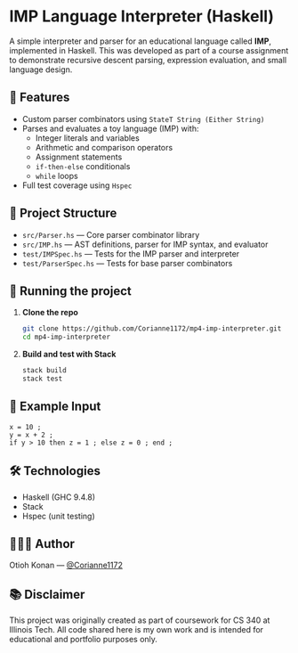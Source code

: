 # IMP Language Interpreter (Haskell)

A simple interpreter and parser for an educational language called **IMP**, implemented in Haskell. This was developed as part of a course assignment to demonstrate recursive descent parsing, expression evaluation, and small language design.

## 🧠 Features

- Custom parser combinators using `StateT String (Either String)`
- Parses and evaluates a toy language (IMP) with:
  - Integer literals and variables
  - Arithmetic and comparison operators
  - Assignment statements
  - `if-then-else` conditionals
  - `while` loops
- Full test coverage using `Hspec`

## 📁 Project Structure

- `src/Parser.hs` — Core parser combinator library
- `src/IMP.hs` — AST definitions, parser for IMP syntax, and evaluator
- `test/IMPSpec.hs` — Tests for the IMP parser and interpreter
- `test/ParserSpec.hs` — Tests for base parser combinators

## 🚀 Running the project

1. **Clone the repo**
   ```bash
   git clone https://github.com/Corianne1172/mp4-imp-interpreter.git
   cd mp4-imp-interpreter
   ```

2. **Build and test with Stack**
   ```bash
   stack build
   stack test
   ```

## 📝 Example Input

```plaintext
x = 10 ;
y = x + 2 ;
if y > 10 then z = 1 ; else z = 0 ; end ;
```

## 🛠 Technologies

- Haskell (GHC 9.4.8)
- Stack
- Hspec (unit testing)

## 🙋🏽‍♀️ Author

Otioh Konan — [@Corianne1172](https://github.com/Corianne1172)

## 📚 Disclaimer

This project was originally created as part of coursework for CS 340 at Illinois Tech. All code shared here is my own work and is intended for educational and portfolio purposes only.
